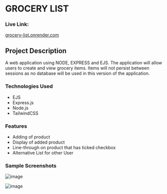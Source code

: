 # GROCERY LIST

### Live Link:

[grocery-list.onrender.com ](https://grocery-list-q4m4.onrender.com)

## Project Description

A web application using NODE, EXPRESS and EJS. The application will allow users to create and view grocery items. Items will not persist between sessions as no database will be used in this version of the application.

### Technologies Used

<ul>
<li>EJS</li>
<li>Express.js</li>
<li>Node.js</li>
<li>TailwindCSS</li>
</ul>

### Features

<ul>
    <li>Adding of product</li>
    <li>Display of added product</li>
    <li>Line-through on product that has ticked checkbox</li>
    <li>Alternative List for other User</li>
</ul>

### Sample Screenshots

![image](https://github.com/louismoses/grocery-list-v2/assets/51215698/d13ee788-7408-43e7-8ced-7d206f7d332d)

![image](https://github.com/louismoses/grocery-list-v2/assets/51215698/8a6e4642-c4c1-4cd3-a0de-8a89bed12000)
